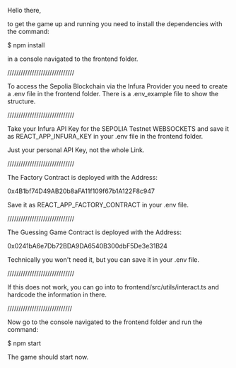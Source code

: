 Hello there,

to get the game up and running you need to install the dependencies with the command:

$ npm install 

in a console navigated to the frontend folder.

//////////////////////////////

To access the Sepolia Blockchain via the Infura Provider you need to create a .env file in the frontend folder.
There is a .env_example file to show the structure.

//////////////////////////////

Take your Infura API Key for the SEPOLIA Testnet WEBSOCKETS and save it as REACT_APP_INFURA_KEY in your .env file in the frontend folder.

Just your personal API Key, not the whole Link.

//////////////////////////////

The Factory Contract is deployed with the Address:

0x4B1bf74D49AB20b8aFA11f109f67b1A122F8c947

Save it as REACT_APP_FACTORY_CONTRACT in your .env file.

//////////////////////////////

The Guessing Game Contract is deployed with the Address:

0x0241bA6e7Db72BDA9DA6540B300dbF5De3e31B24

Technically you won't need it, but you can save it in your .env file.

//////////////////////////////

If this does not work, you can go into to frontend/src/utils/interact.ts and hardcode the information in there.

/////////////////////////////

Now go to the console navigated to the frontend folder and run the command:

$ npm start

The game should start now.




